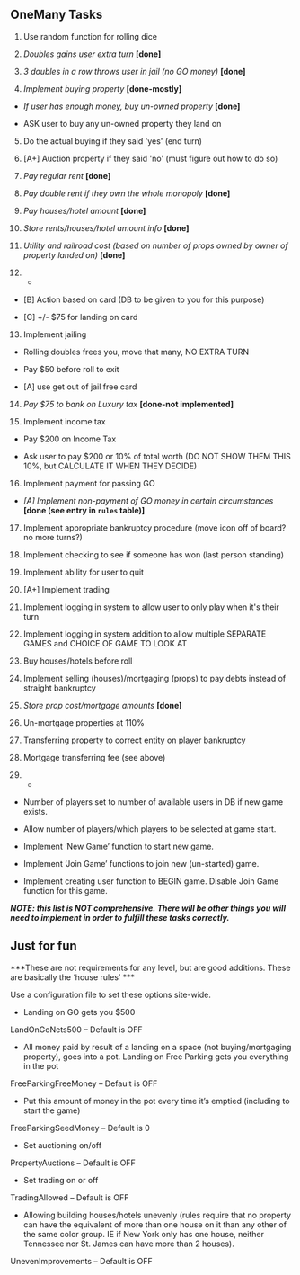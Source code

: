 ## OneMany Tasks

1. Use random function for rolling dice

2. *Doubles gains user extra turn* **[done]**

3. *3 doubles in a row throws user in jail (no GO money)* **[done]**

4. *Implement buying property* **[done-mostly]**

 * *If user has enough money, buy un-owned property* **[done]**

 * ASK user to buy any un-owned property they land on

5. Do the actual buying if they said 'yes' (end turn)

6. [A+] Auction property if they said 'no' (must figure out how to do so)

7. *Pay regular rent* **[done]**

8. *Pay double rent if they own the whole monopoly* **[done]**

9. *Pay houses/hotel amount* **[done]**

10. *Store rents/houses/hotel amount info* **[done]**

11. *Utility and railroad cost (based on number of props owned by owner of property landed on)* **[done]**

12. -

 * [B] Action based on card (DB to be given to you for this purpose)

 * [C] +/- $75 for landing on card

13. Implement jailing

 * Rolling doubles frees you, move that many, NO EXTRA TURN

 * Pay $50 before roll to exit

 * [A] use get out of jail free card

14. *Pay $75 to bank on Luxury tax* **[done-not implemented]**

15. Implement income tax

 * Pay $200 on Income Tax

 * Ask user to pay $200 or 10% of total worth (DO NOT SHOW THEM THIS 10%, but CALCULATE IT WHEN THEY DECIDE)

16. Implement payment for passing GO

 * *[A] Implement non-payment of GO money in certain circumstances* **[done (see entry in `rules` table)]**

17. Implement appropriate bankruptcy procedure (move icon off of board? no more turns?)

18. Implement checking to see if someone has won (last person standing)

19. Implement ability for user to quit

20. [A+] Implement trading

21. Implement logging in system to allow user to only play when it's their turn

22. Implement logging in system addition to allow multiple SEPARATE GAMES and CHOICE OF GAME TO LOOK AT

23. Buy houses/hotels before roll

24. Implement selling (houses)/mortgaging (props) to pay debts instead of straight bankruptcy

25. *Store prop cost/mortgage amounts* **[done]**

26. Un-mortgage properties at 110%

27. Transferring property to correct entity on player bankruptcy

28. Mortgage transferring fee (see above)

29. -

 * Number of players set to number of available users in DB if new game exists.

 * Allow number of players/which players to be selected at game start.

 * Implement ‘New Game’ function to start new game.

 * Implement ‘Join Game’ functions to join new (un-started) game.

 * Implement creating user function to BEGIN game. Disable Join Game function for this game.

***NOTE: this list is NOT comprehensive.  There will be other things you will need to implement in order to fulfill these tasks correctly.***


## Just for fun

***These are not requirements for any level, but are good additions.  These are basically the ‘house rules’ ***

Use a configuration file to set these options site-wide.

* Landing on GO gets you $500

LandOnGoNets500 – Default is OFF

* All money paid by result of a landing on a space (not buying/mortgaging property), goes into a pot.  Landing on Free Parking gets you everything in the pot

FreeParkingFreeMoney – Default is OFF

* Put this amount of money in the pot every time it’s emptied (including to start the game)

FreeParkingSeedMoney – Default is 0

* Set auctioning on/off

PropertyAuctions – Default is OFF

* Set trading on or off

TradingAllowed – Default is OFF

* Allowing building houses/hotels unevenly (rules require that no property can have the equivalent of more than one house on it than any other of the same color group.  IE if New York only has one house, neither Tennessee nor St. James can have more than 2 houses).

UnevenImprovements – Default is OFF
